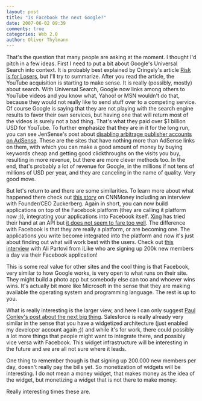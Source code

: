```yaml
---
layout: post
title: "Is Facebook the next Google?"
date: 2007-06-02 09:39
comments: true
categories: Web 2.0
author: Oliver Thylmann
---
```









That's the question that many people are asking at the moment. I thought I'd pitch in a few ideas. First I need to put a bit about Google's Universal Search into context. It is probably best explained by Cringely's article [Risk is for Losers](http://www.pbs.org/cringely/pulpit/2007/pulpit_20070518_002105.html), but I'll try to summarize. After you read the article, the YouTube acquisition is starting to make sense. It is really (possibly, mostly) about search. With Universal Search, Google now links among others to YouTube videos and you know what, Yahoo! or MSN wouldn't do that, because they would not really like to send stuff over to a competing service. Of course Google is saying that they are not playing with the search engine results to favor their own services, but having one that will return most of the videos is surely not a bad thing. That's what they paid over $1 billion USD for YouTube. To further emphasize that they are in it for the long run, you can see JenSense's post about [disabling arbitrage publisher accounts on AdSense](http://www.jensense.com/archives/2007/05/google_adsense_16.html). These are the sites that have nothing more than AdSense links on them, with which you can make a good amount of money by buying keywords cheap and getting good clickthroughs on the visits you buy, resulting in more revenue, but there are more clever methods too. In the end, that's probably a lot of revenue for Google, in the millions if not tens of millions of USD per year, and they are canceling in the name of quality. Very good move.

But let's return to and there are some similarities. To learn more about what happened there check out [this story](http://money.cnn.com/2007/05/24/technology/facebook.fortune/index.htm?postversion=2007052511) on CNNMoney including an interview with Founder/CEO Zuckerberg. Again in short, you can now build applications on top of the Facebook platform (they are calling it platform now ;)), integrating your applications into Facebook itself. [Xing](http://xing.com) has tried their hand at an API but [it does not seem to fare too well](http://blog.thinkphp.de/archives/219-Xing-API-dat-war-wohl-nix!.html). The difference with Facebook is that they are really a platform, or are becoming one. The applications you write become integrated into the platform and now it's just about finding out what will work best with the users. Check out [this interview](http://venturebeat.com/2007/05/29/qa-with-ilikes-ali-partovi-on-facebook/) with Ali Partovi from iLike who are signing up 200k new members a day via their Facebook application!

This is some real value for other sites and the cool thing is that Facebook, very similar to how Google works, is very open to what runs on their site. They might build a photo app but somebody else can too and whoever wins wins. It's actually bit more like Microsoft in the sense that they are making available the operating system and programming language. The rest is up to you.

What is really interesting is the larger view, and here I can only suggest [Paul Conley's post about the next big thing](http://paulconley.blogspot.com/2007/05/next-big-thing-isnt-here-but-it-may-be.html). Salesforce is really already very similar in the sense that you have a widgetized architecture (just enabled my developer account again ;)) and while it's for work, there could possibly a lot more things that people might want to integrate there, and possibly vice versa with Facebook. This widget infrastructure will be interesting in the future and we are all not sure where it leads.

One thing to remember though is that signing up 200.000 new members per day, doesn't really pay the bills yet. So monetization of widgets will be interesting. I do not mean a money widget, that makes money as the idea of the widget, but monetizing a widget that is not there to make money.

Really interesting times these are.


